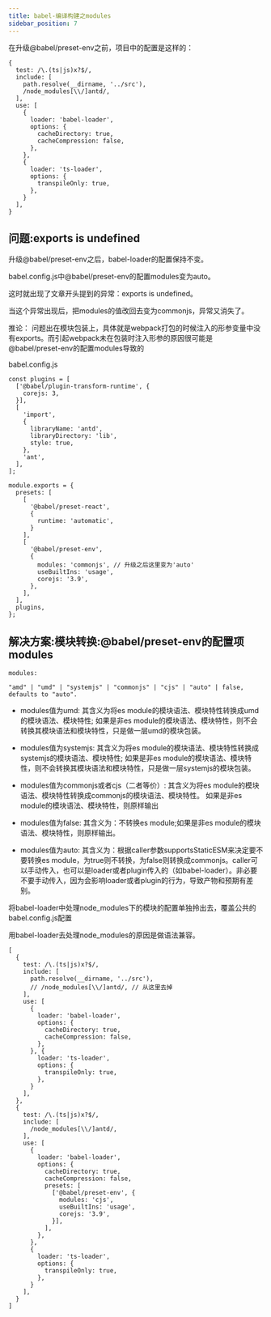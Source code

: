 ```yaml
---
title: babel-编译构建之modules
sidebar_position: 7
---
```


在升级@babel/preset-env之前，项目中的配置是这样的：
```
{
  test: /\.(ts|js)x?$/,
  include: [
    path.resolve(__dirname, '../src'),
    /node_modules[\\/]antd/,
  ],
  use: [
    {
      loader: 'babel-loader',
      options: {
        cacheDirectory: true,
        cacheCompression: false,
      },
    }, 
    {
      loader: 'ts-loader',
      options: {
        transpileOnly: true,
      },
    }
  ],
}
```
## 问题:exports is undefined
升级@babel/preset-env之后，babel-loader的配置保持不变。

babel.config.js中@babel/preset-env的配置modules变为auto。

这时就出现了文章开头提到的异常：exports is undefined。

当这个异常出现后，把modules的值改回去变为commonjs，异常又消失了。

推论：
问题出在模块包装上，具体就是webpack打包的时候注入的形参变量中没有exports。而引起webpack未在包装时注入形参的原因很可能是@babel/preset-env的配置modules导致的

babel.config.js
```
const plugins = [
  ['@babel/plugin-transform-runtime', {
    corejs: 3,
  }],
  [
    'import',
    {
      libraryName: 'antd',
      libraryDirectory: 'lib',
      style: true,
    },
    'ant',
  ],
];

module.exports = {
  presets: [
    [
      '@babel/preset-react', 
      {
        runtime: 'automatic',
      }
    ],
    [
      '@babel/preset-env',
      {
        modules: 'commonjs', // 升级之后这里变为'auto'
        useBuiltIns: 'usage',
        corejs: '3.9',
      },
    ],
  ],
  plugins,
};
```

## 解决方案:模块转换:@babel/preset-env的配置项modules
```text
modules:

"amd" | "umd" | "systemjs" | "commonjs" | "cjs" | "auto" | false, defaults to "auto".
```
* modules值为umd:
其含义为将es module的模块语法、模块特性转换成umd的模块语法、模块特性;
如果是非es module的模块语法、模块特性，则不会转换其模块语法和模块特性，只是做一层umd的模块包装。

* modules值为systemjs:
其含义为将es module的模块语法、模块特性转换成systemjs的模块语法、模块特性;
如果是非es module的模块语法、模块特性，则不会转换其模块语法和模块特性，只是做一层systemjs的模块包装。

* modules值为commonjs或者cjs（二者等价）:
其含义为将es module的模块语法、模块特性转换成commonjs的模块语法、模块特性。
如果是非es module的模块语法、模块特性，则原样输出

* modules值为false:
其含义为：不转换es module;如果是非es module的模块语法、模块特性，则原样输出。

* modules值为auto:
其含义为：根据caller参数supportsStaticESM来决定要不要转换es module，为true则不转换，为false则转换成commonjs。caller可以手动传入，也可以是loader或者plugin传入的（如babel-loader）。非必要不要手动传入，因为会影响loader或者plugin的行为，导致产物和预期有差别。


将babel-loader中处理node_modules下的模块的配置单独拎出去，覆盖公共的babel.config.js配置

用babel-loader去处理node_modules的原因是做语法兼容。

```
[
  {
    test: /\.(ts|js)x?$/,
    include: [
      path.resolve(__dirname, '../src'),
      // /node_modules[\\/]antd/, // 从这里去掉
    ],
    use: [
      {
        loader: 'babel-loader',
        options: {
          cacheDirectory: true,
          cacheCompression: false,
        },
      }, {
        loader: 'ts-loader',
        options: {
          transpileOnly: true,
        },
      }
    ],
  },
  {
    test: /\.(ts|js)x?$/,
    include: [
      /node_modules[\\/]antd/,
    ],
    use: [
      {
        loader: 'babel-loader',
        options: {
          cacheDirectory: true,
          cacheCompression: false,
          presets: [
            ['@babel/preset-env', {
              modules: 'cjs',
              useBuiltIns: 'usage',
              corejs: '3.9',
            }],
          ],
        },
      },
      {
        loader: 'ts-loader',
        options: {
          transpileOnly: true,
        },
      }
    ],
  }
]
```